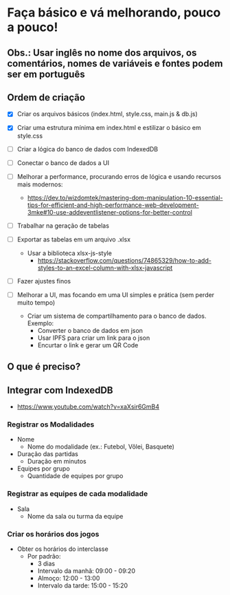# Faça básico e vá melhorando, pouco a pouco!

## Obs.: Usar inglês no nome dos arquivos, os comentários, nomes de variáveis e fontes podem ser em português

## Ordem de criação

- [x] Criar os arquivos básicos (index.html, style.css, main.js & db.js)
- [x] Criar uma estrutura mínima em index.html e estilizar o básico em style.css
- [ ] Criar a lógica do banco de dados com IndexedDB
- [ ] Conectar o banco de dados a UI
- [ ] Melhorar a performance, procurando erros de lógica e usando recursos mais modernos:

  - https://dev.to/wizdomtek/mastering-dom-manipulation-10-essential-tips-for-efficient-and-high-performance-web-development-3mke#10-use-addeventlistener-options-for-better-control

- [ ] Trabalhar na geração de tabelas
- [ ] Exportar as tabelas em um arquivo .xlsx
  - Usar a biblioteca xlsx-js-style
    - https://stackoverflow.com/questions/74865329/how-to-add-styles-to-an-excel-column-with-xlsx-javascript
- [ ] Fazer ajustes finos
- [ ] Melhorar a UI, mas focando em uma UI simples e prática (sem perder muito tempo)
  - Criar um sistema de compartilhamento para o banco de dados. Exemplo:
    - Converter o banco de dados em json
    - Usar IPFS para criar um link para o json
    - Encurtar o link e gerar um QR Code

## O que é preciso?

## Integrar com IndexedDB

- https://www.youtube.com/watch?v=xaXsir6GmB4

### Registrar os Modalidades

- Nome
  - Nome do modalidade (ex.: Futebol, Vôlei, Basquete)
- Duração das partidas
  - Duração em minutos
- Equipes por grupo
  - Quantidade de equipes por grupo

### Registrar as equipes de cada modalidade

- Sala
  - Nome da sala ou turma da equipe

### Criar os horários dos jogos

- Obter os horários do interclasse
  - Por padrão:
    - 3 dias
    - Intervalo da manhã: 09:00 - 09:20
    - Almoço: 12:00 - 13:00
    - Intervalo da tarde: 15:00 - 15:20
